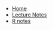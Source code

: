 * [Home](/)
* [Lecture Notes](/docs/lecture_notes.md_notes.md)
* [R notes](/docs/r_notes.md_notes.md)